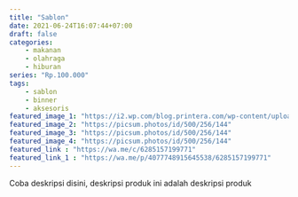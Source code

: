 ```yaml
---
title: "Sablon"
date: 2021-06-24T16:07:44+07:00
draft: false 
categories:
    - makanan
    - olahraga
    - hiburan
series: "Rp.100.000"
tags:
    - sablon
    - binner
    - aksesoris
featured_image_1: "https://i2.wp.com/blog.printera.com/wp-content/uploads/2018/09/Roll-up-banner-1.png?resize=702%2C562"
featured_image_2: "https://picsum.photos/id/500/256/144"
featured_image_3: "https://picsum.photos/id/500/256/144"
featured_image_4: "https://picsum.photos/id/500/256/144"
featured_link : "https://wa.me/c/6285157199771"
featured_link_1 : "https://wa.me/p/4077748915645538/6285157199771"
---
```

Coba deskripsi disini, deskripsi produk ini adalah deskripsi produk